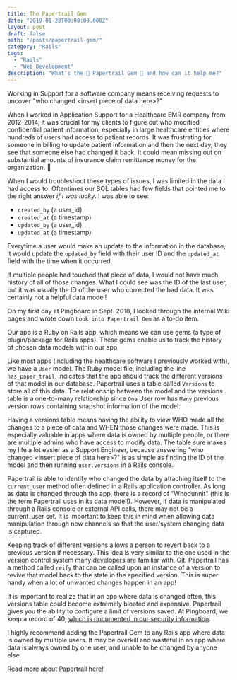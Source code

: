 ```yaml
---
title: The Papertrail Gem
date: "2019-01-28T00:00:00.000Z"
layout: post
draft: false
path: "/posts/papertrail-gem/"
category: "Rails"
tags:
  - "Rails"
  - "Web Development"
description: "What's the 📄 Papertrail Gem 💎 and how can it help me?"
---
```


Working in Support for a software company means receiving requests to uncover "who changed \<insert piece of data here\>?"

When I worked in Application Support for a Healthcare EMR company from 2012-2014, it was crucial for my clients to figure out who modified confidential patient information, especially in large healthcare entities where hundreds of users had access to patient records.  It was frustrating for someone in billing to update patient information and then the next day, they see that someone else had changed it back.  It could mean missing out on substantial amounts of insurance claim remittance money for the organization. 💸

When I would troubleshoot these types of issues, I was limited in the data I had access to.  Oftentimes our SQL tables had few fields that pointed me to the right answer _if I was lucky_.  I was able to see:
- `created_by` (a user_id)
- `created_at` (a timestamp)
- `updated_by` (a user_id)
- `updated_at` (a timestamp)

Everytime a user would make an update to the information in the database, it would update the `updated_by` field with their user ID and the `updated_at` field with the time when it occurred.

If multiple people had touched that piece of data, I would not have much history of all of those changes.  What I could see was the ID of the last user, but it was usually the ID of the user who corrected the bad data.  It was certainly not a helpful data model!

On my first day at Pingboard in Sept. 2018, I looked through the internal Wiki pages and wrote down `Look into Papertrail Gem` as a to-do item.

Our app is a Ruby on Rails app, which means we can use gems (a type of plugin/package for Rails apps).  These gems enable us to track the history of chosen data models within our app.

Like most apps (including the healthcare software I previously worked with), we have a `User` model.  The Ruby model file, including the line `has_paper_trail`, indicates that the app should track the different versions of that model in our database.  Papertrail uses a table called `Versions` to store all of this data.  The relationship between the model and the versions table is a one-to-many relationship since `One` User row has `Many` previous version rows containing snapshot information of the model.

Having a versions table means having the ability to view WHO made all the changes to a piece of data and WHEN those changes were made.  This is especially valuable in apps where data is owned by multiple people, or there are multiple admins who have access to modify data.  The table sure makes my life a lot easier as a Support Engineer, because answering "who changed \<insert piece of data here\>?" is as simple as finding the ID of the model and then running `user.versions` in a Rails console.

Papertrail is able to identify who changed the data by attaching itself to the `current_user` method often defined in a Rails application controller.  As long as data is changed through the app, there is a record of "Whodunnit" (this is the term Papertrail uses in its data model!).  However, if data is manipulated through a Rails console or external API calls, there may not be a current_user set.  It is important to keep this in mind when allowing data manipulation through new channels so that the user/system changing data is captured.

Keeping track of different versions allows a person to revert back to a previous version if necessary. This idea is very similar to the one used in the version control system many developers are familiar with, Git.  Papertrail has a method called `reify` that can be called upon an instance of a version to revive that model back to the state in the specified version. This is super handy when a lot of unwanted changes happen in an app!

It is important to realize that in an app where data is changed often, this versions table could become extremely bloated and expensive.  Papertrail gives you the ability to configure a limit of versions saved.  At Pingboard, we keep a record of 40, [which is documented in our security information](https://pingboard.com/security).

I highly recommend adding the Papertrail Gem to any Rails app where data is owned by multiple users.  It may be overkill and wasteful in an app where data is always owned by one user, and unable to be changed by anyone else.

Read more about Papertrail [here](https://github.com/paper-trail-gem/paper_trail)!
